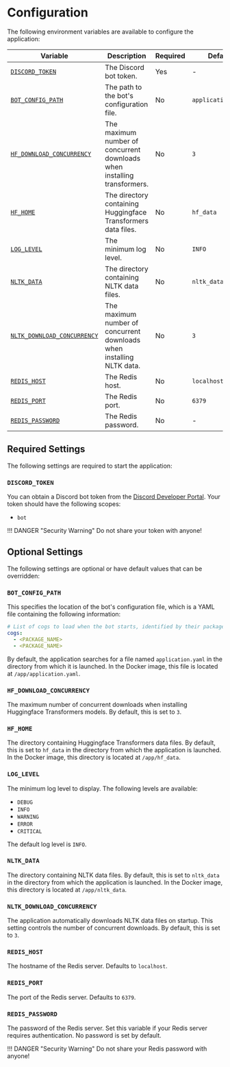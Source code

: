 # Configuration

The following environment variables are available to configure the application:

| Variable                                                                  | Description                                                              | Required | Default            |
| ------------------------------------------------------------------------- | ------------------------------------------------------------------------ | -------- | ------------------ |
| [`DISCORD_TOKEN`](#discord_token)                                         | The Discord bot token.                                                   | Yes      | -                  |
| [`BOT_CONFIG_PATH`](#bot_config_path)                                     | The path to the bot's configuration file.                                | No       | `application.yaml` |
| [`HF_DOWNLOAD_CONCURRENCY`](#hf_download_concurrency)                     | The maximum number of concurrent downloads when installing transformers. | No       | `3`                |
| [`HF_HOME`](#hf_home)                                                     | The directory containing Huggingface Transformers data files.            | No       | `hf_data`          |
| [`LOG_LEVEL`](#log_level)                                                 | The minimum log level.                                                   | No       | `INFO`             |
| [`NLTK_DATA`](#nltk_data)                                                 | The directory containing NLTK data files.                                | No       | `nltk_data`        |
| [`NLTK_DOWNLOAD_CONCURRENCY`](#nltk_download_concurrency)                 | The maximum number of concurrent downloads when installing NLTK data.    | No       | `3`                |
| [`REDIS_HOST`](#redis_host)                                               | The Redis host.                                                          | No       | `localhost`        |
| [`REDIS_PORT`](#redis_port)                                               | The Redis port.                                                          | No       | `6379`             |
| [`REDIS_PASSWORD`](#redis_password)                                       | The Redis password.                                                      | No       | -                  |

## Required Settings

The following settings are required to start the application:

### `DISCORD_TOKEN`

You can obtain a Discord bot token from the [Discord Developer Portal](https://discord.com/developers/applications).
Your token should have the following scopes:

- `bot`

!!! DANGER "Security Warning"
    Do not share your token with anyone!

## Optional Settings

The following settings are optional or have default values that can be overridden:

### `BOT_CONFIG_PATH`

This specifies the location of the bot's configuration file, which is a YAML file containing the following information:

```yaml
# List of cogs to load when the bot starts, identified by their package name.
cogs:
  - <PACKAGE_NAME>
  - <PACKAGE_NAME>
```

By default, the application searches for a file named `application.yaml` in the directory from which it is launched.
In the Docker image, this file is located at `/app/application.yaml`.

### `HF_DOWNLOAD_CONCURRENCY`

The maximum number of concurrent downloads when installing Huggingface Transformers models. By default, this
is set to `3`.

### `HF_HOME`

The directory containing Huggingface Transformers data files. By default, this is set to `hf_data` in the directory
from which the application is launched. In the Docker image, this directory is located at `/app/hf_data`.

### `LOG_LEVEL`

The minimum log level to display. The following levels are available:

- `DEBUG`
- `INFO`
- `WARNING`
- `ERROR`
- `CRITICAL`

The default log level is `INFO`.

### `NLTK_DATA`

The directory containing NLTK data files. By default, this is set to `nltk_data` in the directory from which the
application is launched. In the Docker image, this directory is located at `/app/nltk_data`.

### `NLTK_DOWNLOAD_CONCURRENCY`

The application automatically downloads NLTK data files on startup. This setting controls the number of concurrent
downloads. By default, this is set to `3`.

### `REDIS_HOST`

The hostname of the Redis server. Defaults to `localhost`.

### `REDIS_PORT`

The port of the Redis server. Defaults to `6379`.

### `REDIS_PASSWORD`

The password of the Redis server. Set this variable if your Redis server requires authentication. No password
is set by default.

!!! DANGER "Security Warning"
    Do not share your Redis password with anyone!
